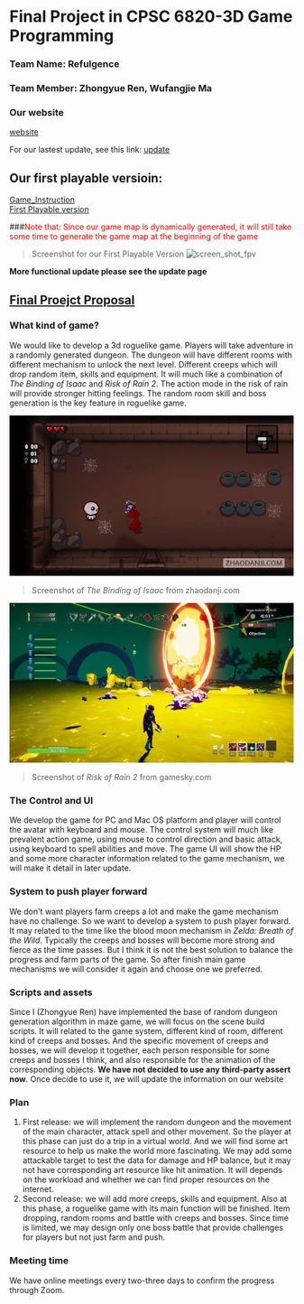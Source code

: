 # Final Project in CPSC 6820-3D Game Programming
### Team Name: Refulgence
### Team Member: Zhongyue Ren, Wufangjie Ma

### Our website
[website](https://mwfj.github.io/Final_Project_in_3D_Game/ "website")

For our lastest update, see this link: [update](https://mwfj.github.io/Final_Project_in_3D_Game/update "update")

## Our first playable versioin:
[Game_Instruction](https://mwfj.github.io/Final_Project_in_3D_Game/First_Playable_version/README.md)<br>
[First Playable version](https://mwfj.github.io/Final_Project_in_3D_Game/First_Playable_version/index.html)

###<span style="color: red;">Note that: Since our game map is dynamically generated, it will still take some time to generate the game map at the beginning of the game</span> 

> Screenshot for our First Playable Version
![screen_shot_fpv](readme_img/fpv_screenshot.png)

**More functional update please see the update page**

## [Final Proejct Proposal](https://mwfj.github.io/Final_Project_in_3D_Game/Final_Project_Proposal.pdf)

### What kind of game?

We would like to develop a 3d roguelike game. Players will take adventure in a randomly generated dungeon. The dungeon will have different rooms with different mechanism to unlock the next level. Different creeps which will drop random item, skills and equipment. It will much like a combination of *The Binding of Isaac* and *Risk of Rain 2*. The action mode in the risk of rain will provide stronger hitting feelings. The random room skill and boss generation is the key feature in roguelike game. 

![isaac_img](readme_img/Isaac.jpg)

> Screenshot of *The Binding of Isaac* from zhaodanji.com

![Risk_the_Rain_2](readme_img/risk_of_the_rain.jpg)

> Screenshot of *Risk of Rain 2* from gamesky.com

### The Control and UI

We develop the game for PC and Mac OS platform and player will control the avatar with keyboard and mouse. The control system will much like prevalent action game, using mouse to control direction and basic attack, using keyboard to spell abilities and move. The game UI will show the HP and some more character information related to the game mechanism, we will  make it detail in later update.

### System to push player forward

We don't want players farm creeps a lot and make the game mechanism have no challenge. So we want to develop a system to push player forward. It may related to the time like the blood moon mechanism in *Zelda: Breath of the Wild*. Typically the creeps and bosses will become more strong and fierce as the time passes. But I think it is not the best solution to balance the progress and farm parts of the game. So after finish main game mechanisms we will consider it again and choose one we preferred.

### Scripts and assets

Since I (Zhongyue Ren) have implemented the base of random dungeon generation algorithm in maze game, we will focus on the scene build scripts. It will related to the game system, different kind of room, different kind of creeps and bosses. And the specific movement of creeps and bosses, we will develop it together, each person responsible for some creeps and bosses I think, and also responsible for the animation of the corresponding objects.  **We have not decided to use any third-party assert now**. Once decide to use it, we will update the information on our website

### Plan

1. First release: we will implement the random dungeon and the movement of the main character, attack spell and other movement. So the player at this phase can just do a trip in a virtual world. And we will find some art resource to help us make the world more fascinating. We may add some attackable target to test the data for damage and HP balance, but it may not have corresponding art resource like hit animation. It will depends on the workload and whether we can find proper resources on the internet.
2. Second release: we will add more creeps, skills and equipment. Also at this phase, a roguelike game with its main function will be finished. Item dropping, random rooms and battle with creeps and bosses. Since time is limited, we may design only one boss battle that provide challenges for players but not just farm and push. 

### Meeting time

We have online meetings every two-three days to confirm the progress through Zoom. 

